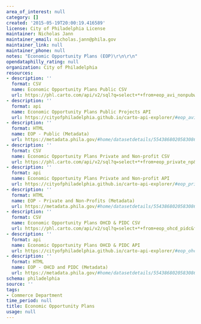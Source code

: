 ```yaml
---
area_of_interest: null
category: []
created: '2015-05-19T20:00:19.416589'
license: City of Philadelphia License
maintainer: Nicholas Jann
maintainer_email: nicholas.jann@phila.gov
maintainer_link: null
maintainer_phone: null
notes: "Economic Opportunity Plans (EOP)\r\n\r\n"
opendataphilly_rating: null
organization: City of Philadelphia
resources:
- description: ''
  format: CSV
  name: Economic Opportunity Plans Public CSV
  url: https://phl.carto.com/api/v2/sql?q=select+*+from+eop_avi_nonpubworks_pubprop_streets_water&format=csv&filename=eop_avi_nonpubworks_pubprop_streets_water&skipfields=cartodb_id,the_geom,the_geom_webmercator
- description: ''
  format: api
  name: Economic Opportunity Plans Public Projects API
  url: https://cityofphiladelphia.github.io/carto-api-explorer/#eop_avi_nonpubworks_pubprop_streets_water
- description: ''
  format: HTML
  name: EOP - Public (Metadata)
  url: https://metadata.phila.gov/#home/datasetdetails/5543868020583086178c4f70/representationdetails/5579d9fa185e62057fa1c749/
- description: ''
  format: CSV
  name: Economic Opportunity Plans Private and Non-profit CSV
  url: https://phl.carto.com/api/v2/sql?q=select+*+from+eop_private_np&format=csv&filename=eop_private_np&skipfields=cartodb_id,the_geom,the_geom_webmercator
- description: ''
  format: api
  name: Economic Opportunity Plans Private and Non-profit API
  url: https://cityofphiladelphia.github.io/carto-api-explorer/#eop_private_np
- description: ''
  format: HTML
  name: EOP - Private and Non-Profits (Metadata)
  url: https://metadata.phila.gov/#home/datasetdetails/5543868020583086178c4f70/representationdetails/5579c6eee4142a767edfd2b7/
- description: ''
  format: CSV
  name: Economic Opportunity Plans OHCD & PIDC CSV
  url: https://phl.carto.com/api/v2/sql?q=select+*+from+eop_ohcd_pidc&format=csv&filename=eop_ohcd_pidc&skipfields=cartodb_id,the_geom,the_geom_webmercator
- description: ''
  format: api
  name: Economic Opportunity Plans OHCD & PIDC API
  url: https://cityofphiladelphia.github.io/carto-api-explorer/#eop_ohcd_pidc
- description: ''
  format: HTML
  name: EOP - OHCD and PIDC (Metadata)
  url: https://metadata.phila.gov/#home/datasetdetails/5543868020583086178c4f70/representationdetails/5579da6b992642d1459eb47b/
schema: philadelphia
source: ''
tags:
- Commerce Department
time_period: null
title: Economic Opportunity Plans
usage: null
---
```

